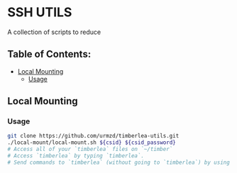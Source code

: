 # SSH UTILS

A collection of scripts to reduce


## Table of Contents:

- [Local Mounting](#local-mounting)
  - [Usage](#local-mounting#usage)

## Local Mounting

<h3 id="local-mounting#usage">Usage</h3>

```bash
git clone https://github.com/urmzd/timberlea-utils.git
./local-mount/local-mount.sh ${csid} ${csid_password}
# Access all of your `timberlea` files on `~/timber`
# Access `timberlea` by typing `timberlea`.
# Send commands to `timberlea` (without going to `timberlea`) by using `timberlea ...commands`
```

